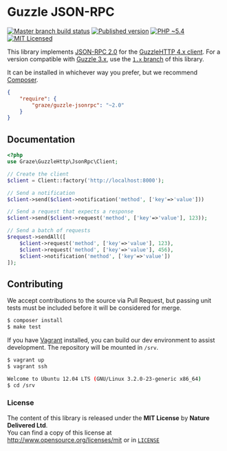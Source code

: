 # Guzzle JSON-RPC

[![Master branch build status][ico-build]][travis]
[![Published version][ico-package]][package]
[![PHP ~5.4][ico-engine]][lang]
[![MIT Licensed][ico-license]][license]

This library implements [JSON-RPC 2.0][jsonrpc] for the
[GuzzleHTTP 4.x client][guzzle]. For a version compatible with
[Guzzle 3.x][guzzle-3], use the [`1.x` branch][branch-1] of this library.

It can be installed in whichever way you prefer, but we recommend [Composer][package].
```json
{
    "require": {
        "graze/guzzle-jsonrpc": "~2.0"
    }
}
```

## Documentation
```php
<?php
use Graze\GuzzleHttp\JsonRpc\Client;

// Create the client
$client = Client::factory('http://localhost:8000');

// Send a notification
$client->send($client->notification('method', ['key'=>'value']))

// Send a request that expects a response
$client->send($client->request('method', ['key'=>'value'], 123));

// Send a batch of requests
$request->sendAll([
    $client->request('method', ['key'=>'value'], 123),
    $client->request('method', ['key'=>'value'], 456),
    $client->notification('method', ['key'=>'value'])
]);
```

## Contributing
We accept contributions to the source via Pull Request,
but passing unit tests must be included before it will be considered for merge.
```bash
$ composer install
$ make test
```

If you have [Vagrant][vagrant] installed, you can build our dev environment to
assist development. The repository will be mounted in `/srv`.
```bash
$ vagrant up
$ vagrant ssh

Welcome to Ubuntu 12.04 LTS (GNU/Linux 3.2.0-23-generic x86_64)
$ cd /srv
```

### License
The content of this library is released under the **MIT License** by
**Nature Delivered Ltd**.<br/> You can find a copy of this license at
http://www.opensource.org/licenses/mit or in [`LICENSE`][license]

<!-- Links -->
[travis]: https://travis-ci.org/graze/guzzle-jsonrpc
[lang]: http://php.net
[package]: https://packagist.org/packages/graze/guzzle-jsonrpc
[ico-license]: http://img.shields.io/packagist/l/graze/guzzle-jsonrpc.svg?style=flat
[ico-package]: http://img.shields.io/packagist/v/graze/guzzle-jsonrpc.svg?style=flat
[ico-build]: http://img.shields.io/travis/graze/guzzle-jsonrpc/master.svg?style=flat
[ico-engine]: http://img.shields.io/badge/php-~5.4-8892BF.svg?style=flat
[vagrant]: http://vagrantup.com
[jsonrpc]: http://jsonrpc.org/specification
[guzzle]: https://github.com/guzzle/guzzle
[guzzle-3]: https://github.com/guzzle/guzzle3
[branch-1]: https://github.com/graze/guzzle-jsonrpc/tree/1.x
[license]: LICENSE

